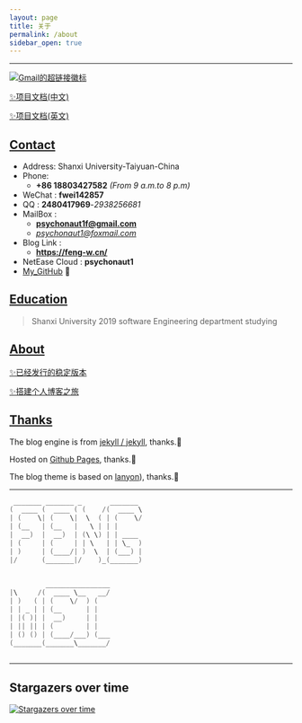 ```yaml
---
layout: page
title: 关于
permalink: /about
sidebar_open: true
---
```


***

[![Gmail的超链接徽标](https://img.shields.io/badge/My__-Gmail-blue.svg)](mailto:psychonaut1f@gmail.com)

[✨项目文档(中文)](https://feng-w.cn/posts/Project_Description)  

[✨项目文档(英文)](https://feng-w.cn/posts/Project_Description)

## <u>Contact</u>

* Address: Shanxi University-Taiyuan-China
* Phone: 
  + **+86 18803427582** *(From 9 a.m.to 8 p.m)*
* WeChat :  **fwei142857**
* QQ : **2480417969**-*2938256681*
* MailBox :
  + **psychonaut1f@gmail.com**
  + *psychonaut1@foxmail.com*  <!-- - **2480417969@qq.com** -->
* Blog Link :
  + **<https://feng-w.cn/>**<!-- - *<https://fengwei2002.github.io/>* -->
* NetEase Cloud : **psychonaut1**
* [My_GitHub](https://github.com/fengwei2002)  👀

## <u>Education</u>

> Shanxi University 2019 software Engineering department studying

## <u>About</u>

[✨已经发行的稳定版本](https://github.com/fengwei2002/fengwei2002.github.io/releases)

[✨搭建个人博客之旅](https://feng-w.cn/posts/Blog_Perfect)

## <u>Thanks</u>

The blog engine is from [jekyll / jekyll](https://github.com/jekyll/jekyll), thanks.🎈

Hosted on [Github Pages](https://pages.github.com/), thanks.🎈

The blog theme is based on [lanyon](https://github.com/poole/lanyon)), thanks.🎈

***

``` cpp
 _______ _______ _       _______ 
(  ____ (  ____ ( (    /(  ____ \
| (    \| (    \|  \  ( | (    \/
| (__   | (__   |   \ | | |      
|  __)  |  __)  | (\ \) | | ____ 
| (     | (     | | \   | | \_  )
| )     | (____/| )  \  | (___) |
|/      (_______|/    )_(_______)
                                 
```

``` cpp
         ________________
|\     /(  ____ \__   __/
| )   ( | (    \/  ) (   
| | _ | | (__      | |   
| |( )| |  __)     | |   
| || || | (        | |   
| () () | (____/___) (___
(_______(_______\_______/
                         
```

***

## Stargazers over time

[![Stargazers over time](https://starchart.cc/fengwei2002/fengwei2002.github.io.svg)](https://starchart.cc/fengwei2002/fengwei2002.github.io)

      

